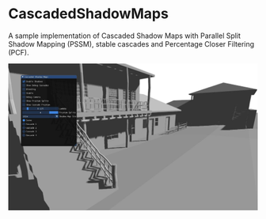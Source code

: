 # CascadedShadowMaps

A sample implementation of Cascaded Shadow Maps with Parallel Split Shadow Mapping (PSSM), stable cascades and Percentage Closer Filtering (PCF).

![Sample](data/csm.jpg)